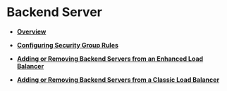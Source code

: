 # Backend Server<a name="EN-US_TOPIC_0164706623"></a>

-   **[Overview](overview-2.md)**  

-   **[Configuring Security Group Rules](configuring-security-group-rules.md)**  

-   **[Adding or Removing Backend Servers from an Enhanced Load Balancer](adding-or-removing-backend-servers-from-an-enhanced-load-balancer.md)**  

-   **[Adding or Removing Backend Servers from a Classic Load Balancer](adding-or-removing-backend-servers-from-a-classic-load-balancer.md)**  


